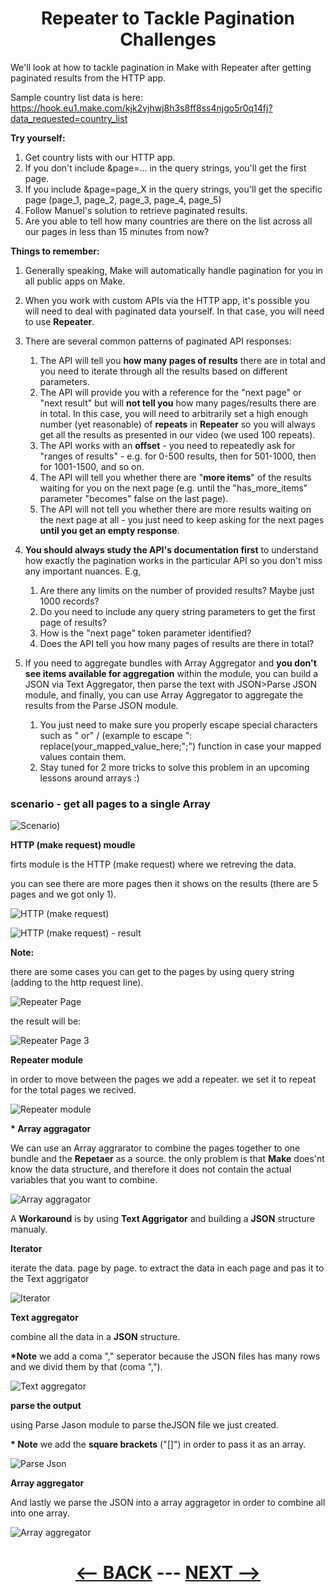 <div align="center">



# Repeater to Tackle Pagination Challenges

</div>

   



We'll look at how to tackle pagination in Make with Repeater after getting paginated results from the HTTP app.

Sample country list data is here: 
https://hook.eu1.make.com/kjk2vjhwj8h3s8ff8ss4njgo5r0q14fj?data_requested=country_list

__Try yourself:__
1. Get country lists with our HTTP app.
2. If you don't include &page=... in the query strings, you'll get the first page.
3. If you include &page=page_X in the query strings, you'll get the specific page (page_1, page_2, page_3, page_4, page_5)
4. Follow Manuel's solution to retrieve paginated results.
5. Are you able to tell how many countries are there on the list across all our pages in less than 15 minutes from now?

__Things to remember:__

1. Generally speaking, Make will automatically handle pagination for you in all public apps on Make.
2. When you work with custom APIs via the HTTP app, it's possible you will need to deal with paginated data yourself. In that case, you will need to use __Repeater__.
3. There are several common patterns of paginated API responses:
   1. The API will tell you __how many pages of results__ there are in total and you need to iterate through all the results based on different parameters.
   2. The API will provide you with a reference for the "next page" or "next result" but will __not tell you__ how many pages/results there are in total. In this case, you will need to arbitrarily set a high enough number (yet reasonable) of __repeats__ in __Repeater__ so you will always get all the results as presented in our video (we used 100 repeats).
   3. The API works with an __offset__ - you need to repeatedly ask for "ranges of results" - e.g. for 0-500 results, then for 501-1000, then for 1001-1500, and so on.
   4. The API will tell you whether there are "__more items__" of the results waiting for you on the next page (e.g. until the "has_more_items" parameter "becomes" false on the last page).
   5. The API will not tell you whether there are more results waiting on the next page at all - you just need to keep asking for the next pages __until you get an empty response__.
      
4. __You should always study the API's documentation first__ to understand how exactly the pagination works in the particular API so you don't miss any important nuances. E.g,
   1. Are there any limits on the number of provided results? Maybe just 1000 records?
   2. Do you need to include any query string parameters to get the first page of results?
   3. How is the "next page" token parameter identified?
   4. Does the API tell you how many pages of results are there in total?
      
5. If you need to aggregate bundles with Array Aggregator and __you don't see items available for aggregation__ within the module, you can build a JSON via Text Aggregator, then parse the text with JSON>Parse JSON module, and finally, you can use Array Aggregator to aggregate the results from the Parse JSON module.
   1. You just need to make sure you properly escape special characters such as " or" /  (example to escape ": replace(your_mapped_value_here;";\") function in case your mapped values contain them.
   2. Stay tuned for 2 more tricks to solve this problem in an upcoming lessons around arrays :)


### scenario - get all pages to a single Array

![Scenario)](pic/l4repeatertotacklescenario.gif)

__HTTP (make request) moudle__

firts module is the HTTP (make request) where we retreving the data.

you can see there are more pages then it shows on the results (there are 5 pages and we got only 1).

![HTTP (make request)](pic/l4repeatertotacklehttp.gif)

![HTTP (make request) - result](pic/l4repeatertotacklehttpresult.gif)


__Note:__ 

there are some cases you can get to the pages by using query string (adding to the http request line).


![Repeater Page](pic/l4repeatertotacklerepetaerpage.gif)

the result will be:

![Repeater Page 3](pic/l4repeatertotacklerepetaerpage3.gif)

__Repeater module__

in order to move between the pages we add a repeater. we set it to repeat for the total pages we recived.


![Repeater module](pic/l4repeatertotacklerepetaer.gif)

__* Array aggragator__

We can use an Array aggrarator to combine the pages together to one bundle and the __Repetaer__ as a source. the only problem is that __Make__ does'nt know the data structure, and therefore it does not contain the actual variables that you want to combine.

![ Array aggragator](pic/l4repeatertotacklehttparrayagg.gif)


A __Workaround__ is by using __Text Aggrigator__ and building a __JSON__ structure manualy.

__Iterator__

iterate the data. page by page. to extract the data in each page and pas it to the Text aggrigator

![Iterator](pic/l4repeatertotackleiterator.gif)

__Text aggregator__

combine all the data in a __JSON__ structure.
 
 __*Note__ we add a coma "," seperator because the JSON files has many rows and we divid them by that (coma ",").
 
![Text aggregator](pic/l4repeatertotackletextagg.gif)


__parse the output__

using Parse Jason module to parse theJSON file we just created.

__* Note__ we add the __square brackets__ ("[]") in order to pass it as an array.

![Parse Json](pic/l4repeatertotacklejson.gif)

__Array aggregator__

And lastly we parse the JSON into a array aggragetor in order to combine all into one array.

![Array aggregator](pic/l4repeatertotackleharrayagg.gif)


<div align="center">
  
# [<-- BACK](l4advancedwebhooks.md) --- [NEXT -->](l4.md)
</div>
